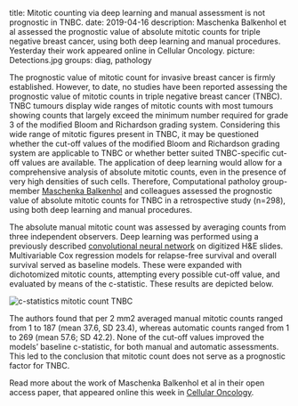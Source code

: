 title: Mitotic counting via deep learning and manual assessment is not prognostic in TNBC.
date: 2019-04-16
description: Maschenka Balkenhol et al assessed the prognostic value of absolute mitotic counts for triple negative breast cancer, using both deep learning and manual procedures. Yesterday their work appeared online in Cellular Oncology.
picture: Detections.jpg
groups: diag, pathology

The prognostic value of mitotic count for invasive breast cancer is firmly established. However, to date, no studies have been reported assessing the prognostic value of mitotic counts in triple negative breast cancer (TNBC). TNBC tumours display wide ranges of mitotic counts with most tumours showing counts that largely exceed the minimum number required for grade 3 of the modified Bloom and Richardson grading system. Considering this wide range of mitotic figures present in TNBC, it may be questioned whether the cut-off values of the modified Bloom and Richardson grading system are applicable to TNBC or whether better suited TNBC-specific cut-off values are available. The application of deep learning would allow for a comprehensive analysis of absolute mitotic counts, even in the presence of very high densities of such cells. Therefore, Computational patholoy group-member <a href="https://www.computationalpathologygroup.eu/members/maschenka-balkenhol/">Maschenka Balkenhol</a> and colleagues assessed the prognostic value of absolute mitotic counts for TNBC in a retrospective study (n=298), using both deep learning and manual procedures.

The absolute manual mitotic count was assessed by averaging counts from three independent observers. Deep learning was performed using a previously described <a href="https://ieeexplore.ieee.org/abstract/document/8327641">convolutional neural network</a> on digitized H&E slides. Multivariable Cox regression models for relapse-free survival and overall survival served as baseline models. These were expanded with dichotomized mitotic counts, attempting every possible cut-off value, and evaluated by means of the c-statistic. These results are depicted below.

![c-statistics mitotic count TNBC]({static}/images/news/Graph.jpg)

The authors found that per 2 mm2 averaged manual mitotic counts ranged from 1 to 187 (mean 37.6, SD 23.4), whereas automatic counts ranged from 1 to 269 (mean 57.6; SD 42.2). None of the cut-off values improved the models’ baseline c-statistic, for both manual and automatic assessments. This led to the conclusion that mitotic count does not serve as a prognostic factor for TNBC.

Read more about the work of Maschenka Balkenhol et al in their open access paper, that appeared online this week in <a href="https://link.springer.com/article/10.1007/s13402-019-00445-z">Cellular Oncology<a/>.
